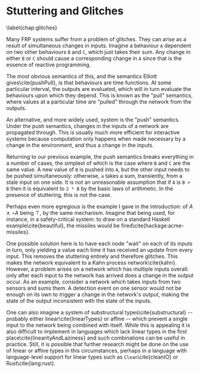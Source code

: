 Stuttering and Glitches
=======================

\label{chap:glitches}

Many FRP systems suffer from a problem of glitches. They can arise as a result
of simultaneous changes in inputs. Imagine a behaviour `A` dependent on two
other behaviours `B` and `C`, which just takes their sum. Any change in either
`B` or `C` should cause a corresponding change in `A` since that is the essence
of reactive programming.

The most obvious semantics of this, and the semantics Elliott
gives\cite{pushPull}, is that behaviours are time functions. At
some particular interval, the outputs are evaluated, which will in
turn evaluate the behaviours upon which they depend.  This is known
as the "pull" semantics, where values at a particular time are
"pulled" through the network from the outputs.

An alternative, and more widely used, system is the "push" semantics. Under the
push semantics, changes in the inputs of a network are propagated through. This
is usually much more efficient for interactive systems because computation only
happens when made necessary by a change in the environment, and thus a change in
the inputs.

Returning to our previous example, the push semantics breaks everything in a
number of cases, the simplest of which is the case where `B` and `C` are the
same value. A new value of `B` is pushed into `A`, but the other input needs to
be pushed simultaneously: otherwise, `a` takes a sum, transiently, from a stale
input on one side. It is not an unreasonable assumption that if `A` is `B + B`
then it is equivalent to `2 * B` by the basic laws of arithmetic. In the
presence of stuttering, this is not the case.

Perhaps even more egregious is the example I gave in the introduction: of $A
\land \lnot A$ being $\top$, by the same mechanism. Imagine that being used, for
instance, in a safety-critical system: to draw on a standard Haskell
example\cite{beautiful}, the missiles would be
fired\cite{hackage:acme-missiles}.

One possible solution here is to have each node "wait" on each of its inputs in
turn, only yielding a value each time it has received an update from every
input. This removes the stuttering entirely and therefore glitches. This makes
the network equivalent to a Kahn process network\cite{kahn}. However, a problem
arises on a network which has multiple inputs overall: only after each input to
the network has arrived does a change in the output occur. As an example,
consider a network which takes inputs from two sensors and sums them. A
detection event on one sensor would not be enough on its own to trigger a change
in the network's output, making the state of the output inconsistent with the
state of the inputs.

One can also imagine a system of substructural types\cite{substructural}
-- probably either linear\cite{linearTypes} or affine -- which
prevent a single input to the network being combined with itself.
While this is appealing it is also difficult to implement in languages
which lack linear types in the first place\cite{linearityAndLaziness}
and such combinations can be useful in practice. Still, it is
possible that further research might be done on the use of linear
or affine types in this circumstances, perhaps in a language with
language-level support for linear types such as `Clean`\cite{cleanIO}
or Rust\cite{lang:rust}.
